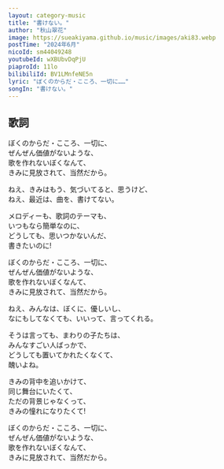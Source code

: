 ```yaml
---
layout: category-music
title: "書けない。"
author: "秋山翠花"
image: https://sueakiyama.github.io/music/images/aki83.webp
postTime: "2024年6月"
nicoId: sm44049248
youtubeId: wXBUbvDqPjU 
piaproId: 11lo
bilibiliId: BV1LMnfeNE5n
lyric: "ぼくのからだ・こころ、一切に……"
songIn: "書けない。"
---
```


## 歌詞

ぼくのからだ・こころ、一切に、  
ぜんぜん価値がないような、  
歌を作れないぼくなんて、  
きみに見放されて、当然だから。

ねえ、きみはもう、気づいてると、思うけど、  
ねえ、最近は、曲を、書けてない。

メロディーも、歌詞のテーマも、  
いつもなら簡単なのに、  
どうしても、思いつかないんだ、  
書きたいのに!

ぼくのからだ・こころ、一切に、  
ぜんぜん価値がないような、  
歌を作れないぼくなんて、  
きみに見放されて、当然だから。

ねえ、みんなは、ぼくに、優しいし、  
なにもしてなくても、いいって、言ってくれる。

そうは言っても、まわりの子たちは、  
みんなすごい人ばっかで、  
どうしても置いてかれたくなくて、  
醜いよね。

きみの背中を追いかけて、  
同じ舞台にいたくて、  
ただの背景じゃなくって、  
きみの憧れになりたくて!

ぼくのからだ・こころ、一切に、  
ぜんぜん価値がないような、  
歌を作れないぼくなんて、  
きみに見放されて、当然だから。
